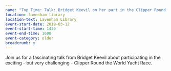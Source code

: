 ```yaml
---
name: "Top Time: Talk: Bridget Keevil on her part in the Clipper Round the World Race"
location: lavenham-library
location-text: Lavenham Library
event-start-date: 2019-03-12
event-start-time: 1430
event-end-time: 1600
event-category: older
breadcrumb: y
---
```


Join us for a fascinating talk from Bridget Keevil about participating in the exciting - but very challenging - Clipper Round the World Yacht Race.
